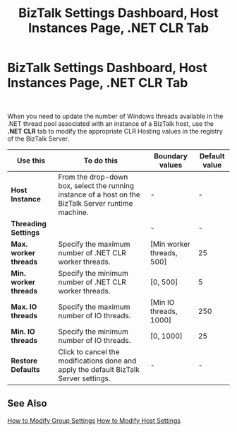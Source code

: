 ﻿---
title: BizTalk Settings Dashboard, Host Instances Page, .NET CLR Tab
TOCTitle: BizTalk Settings Dashboard, Host Instances Page, .NET CLR Tab
ms:assetid: 050dc059-31e2-4eb2-9367-4af55da81a58
ms:mtpsurl: https://msdn.microsoft.com/library/Ff629678(v=BTS.80)
ms:contentKeyID: 51525980
ms.date: 08/30/2017
mtps_version: v=BTS.80
---

# BizTalk Settings Dashboard, Host Instances Page, .NET CLR Tab

 

When you need to update the number of Windows threads available in the .NET thread pool associated with an instance of a BizTalk host, use the **.NET CLR** tab to modify the appropriate CLR Hosting values in the registry of the BizTalk Server.

<table>
<thead>
<tr class="header">
<th>Use this</th>
<th>To do this</th>
<th>Boundary values</th>
<th>Default value</th>
</tr>
</thead>
<tbody>
<tr class="odd">
<td><strong>Host Instance</strong></td>
<td>From the drop-down box, select the running instance of a host on the BizTalk Server runtime machine.</td>
<td>-</td>
<td>-</td>
</tr>
<tr class="even">
<td><strong>Threading Settings</strong></td>
<td></td>
<td>-</td>
<td>-</td>
</tr>
<tr class="odd">
<td><strong>Max. worker threads</strong></td>
<td>Specify the maximum number of .NET CLR worker threads.</td>
<td>[Min worker threads, 500]</td>
<td>25</td>
</tr>
<tr class="even">
<td><strong>Min. worker threads</strong></td>
<td>Specify the minimum number of .NET CLR worker threads.</td>
<td>[0, 500]</td>
<td>5</td>
</tr>
<tr class="odd">
<td><strong>Max. IO threads</strong></td>
<td>Specify the maximum number of IO threads.</td>
<td>[Min IO threads, 1000]</td>
<td>250</td>
</tr>
<tr class="even">
<td><strong>Min. IO threads</strong></td>
<td>Specify the minimum number of IO threads.</td>
<td>[0, 1000]</td>
<td>25</td>
</tr>
<tr class="odd">
<td><strong>Restore Defaults</strong></td>
<td>Click to cancel the modifications done and apply the default BizTalk Server settings.</td>
<td>-</td>
<td>-</td>
</tr>
</tbody>
</table>


## See Also

[How to Modify Group Settings](https://msdn.microsoft.com/library/ff629808\(v=bts.80\))  
[How to Modify Host Settings](https://msdn.microsoft.com/library/ff629679\(v=bts.80\))

